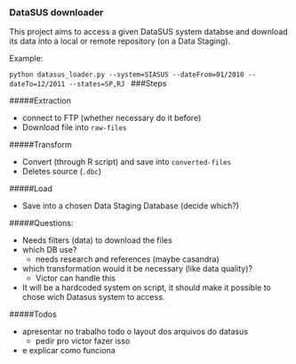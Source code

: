 ### DataSUS downloader
This project aims to access a given DataSUS system databse and download its data into a local or remote repository (on a Data Staging).

Example:
 
`python datasus_loader.py --system=SIASUS --dateFrom=01/2010 --dateTo=12/2011 --states=SP,RJ `
###Steps

#####Extraction

* connect to FTP (whether necessary do it before)
* Download file into `raw-files`

#####Transform
* Convert (through R script) and save into `converted-files`
* Deletes source (`.dbc`)

#####Load
* Save into a chosen Data Staging Database (decide which?)



#####Questions:
* Needs filters (data) to download the files
* which DB use?
    - needs research and references (maybe casandra)
* which transformation would it be necessary (like data quality)?
    - Victor can handle this
* It will be a hardcoded system on script, it should make it possible to chose wich Datasus system to access.


#####Todos
* apresentar no trabalho todo o layout dos arquivos do datasus
    - pedir pro victor fazer isso
* e explicar como funciona


